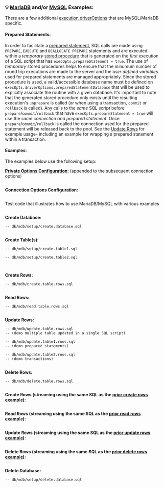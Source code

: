 ### 💡 [MariaDB](https://mariadb.org) and/or [MySQL](https://www.mysql.com) Examples:
There are a few additional [execution driverOptions](global.html#MDBExecOptions) that are MySQL/MariaDB specific.

#### Prepared Statements:<ins id="ps"></ins>
In order to facilitate a [prepared statement](https://en.wikipedia.org/wiki/Prepared_statement), SQL calls are made using `PREPARE`, `EXECUTE` and `DEALLOCATE PREPARE` statements and are executed within a _temporary_ [stored procedure](https://en.wikipedia.org/wiki/Stored_procedure) that is generated on the _first_ execution of a SQL script that has `execOpts.prepareStatement = true`. The use of _temporary_ stored procedures helps to ensure that the minumum number of round trip executions are made to the server and the _user defined variables_ used for prepared statements are managed appropriately. Since the stored procedure is used, a valid/accessible database name must be defined on `execOpts.driverOptions.preparedStatementDatabase` that will be used to explicitly associate the routine with a given database. It's important to note that the generated stored procedure only exists until the resulting execution's `unprepare` is called (or when using a transaction, `commit` or `rollback` is called). Any calls to the _same_ SQL script before `prepare`/`commit`/`rollback` that have `execOpts.prepareStatement = true` will use the _same connection and prepared statement_. Once `prepare`/`commit`/`rollback` is called the connection used for the prepared statement will be released back to the pool. See the [Update Rows](#update) for example usage- including an example for wrapping a prepared statement within a transaction.

#### Examples:<ins id="examples"></ins>

The examples below use the following setup:

__[Private Options Configuration:](https://ugate.github.io/sqler/Manager.html#~PrivateOptions)__ (appended to the subsequent connection options)
```jsdocp ./test/fixtures/priv.json
```

__[Connection Options Configuration:](global.html#MDBConnectionOptions)__
```jsdocp ./test/fixtures/mdb/conf.json
```

Test code that illustrates how to use MariaDB/MySQL with various examples
```jsdocp ./test/fixtures/run-example.js
```

__Create Database:__<ins id="create_db"></ins>

```jsdocp ./test/db/mdb/setup/create.database.sql
-- db/mdb/setup/create.database.sql
```

```jsdocp ./test/lib/mdb/setup/create.database.js
```

__Create Table(s):__<ins id="create_tables"></ins>

```jsdocp ./test/db/mdb/setup/create.table1.sql
-- db/mdb/setup/create.table1.sql
```
```jsdocp ./test/db/mdb/setup/create.table2.sql
-- db/mdb/setup/create.table2.sql
```

```jsdocp ./test/lib/mdb/setup/create.table1.js
```
```jsdocp ./test/lib/mdb/setup/create.table2.js
```

__Create Rows:__<ins id="create"></ins>

```jsdocp ./test/db/mdb/create.table.rows.sql
-- db/mdb/create.table.rows.sql
```

```jsdocp ./test/lib/mdb/create.table.rows.js
```

__Read Rows:__<ins id="read"></ins>

```jsdocp ./test/db/mdb/read.table.rows.sql
-- db/mdb/read.table.rows.sql
```

```jsdocp ./test/lib/mdb/read.table.rows.js
```

__Update Rows:__<ins id="update"></ins>

```jsdocp ./test/db/mdb/update.table.rows.sql
-- db/mdb/update.table.rows.sql
-- (demo multiple table updated in a single SQL script)
```
```jsdocp ./test/db/mdb/update.table1.rows.sql
-- db/mdb/update.table1.rows.sql
-- (demo prepared statements)
```
```jsdocp ./test/db/mdb/update.table2.rows.sql
-- db/mdb/update.table2.rows.sql
-- (demo transactions)
```

```jsdocp ./test/lib/mdb/update.table.rows.js
```

__Delete Rows:__<ins id="delete"></ins>

```jsdocp ./test/db/mdb/delete.table.rows.sql
-- db/mdb/delete.table.rows.sql
```

```jsdocp ./test/lib/mdb/delete.table.rows.js
```

__Create Rows (streaming using the same SQL as the [prior create rows example](#create)):__<ins id="create_stream"></ins>

```jsdocp ./test/lib/mdb/create.stream.table.rows.js
```

__Read Rows (streaming using the same SQL as the [prior read rows example](#read)):__<ins id="read_stream"></ins>

```jsdocp ./test/lib/mdb/read.stream.table.rows.js
```

__Update Rows (streaming using the same SQL as the [prior update rows example](#update)):__<ins id="update_stream"></ins>

```jsdocp ./test/lib/mdb/update.stream.table.rows.js
```

__Delete Rows (streaming using the same SQL as the [prior delete rows example](#delete)):__<ins id="delete_stream"></ins>

```jsdocp ./test/lib/mdb/delete.stream.table.rows.js
```

__Delete Database:__<ins id="delete_db"></ins>

```jsdocp ./test/db/mdb/setup/delete.database.sql
-- db/mdb/setup/delete.database.sql
```

```jsdocp ./test/lib/mdb/setup/delete.database.js
```